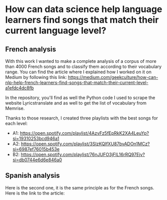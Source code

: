 # How can data science help language learners find songs that match their current language level?

## French analysis
With this work I wanted to make a complete analysis of a corpus of more than 4000 French songs and to classify them according to their vocabulary range. 
You can find the article where I explained how I worked on it on Medium by following this link: https://medium.com/geekculture/how-can-nlp-help-french-learners-find-songs-that-match-their-current-level-a1efdc4dc8fb

In the repository, you'll find as well the Python code I used to scrape the website Lyricstranslate and as well to get the list of vocabulary from Memrise. 

Thanks to those research, I created three playlists with the best songs for each level:
* A1: https://open.spotify.com/playlist/4AzvFz5fEpRkK2XA4LeuYp?si=19310253bcd946a1
* A2: https://open.spotify.com/playlist/3SlzKQIfXU87bvADOn1MCz?si=6987ef76015b453e
* B2: https://open.spotify.com/playlist/76nJUFO3jFlL16rRQ97Ejv?si=db0744e6d6e846a0

## Spanish analysis 
Here is the second one, it is the same principle as for the French songs. Here is the link to the article: 
